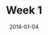 ---
layout: message
category: message
series: "Power To Change"
title: "Week 1"
date: 2014-01-04
message_id: 840
---